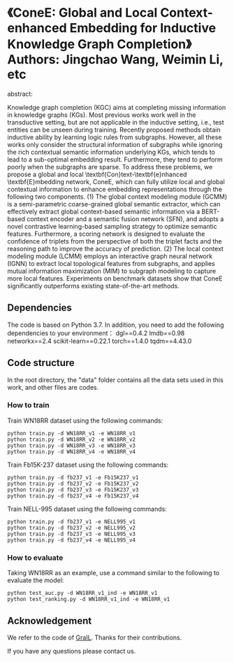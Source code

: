 # 《ConeE: Global and Local Context-enhanced Embedding for Inductive Knowledge Graph Completion》  Authors: Jingchao Wang, Weimin Li, etc

abstract:

Knowledge graph completion (KGC) aims at completing missing information in knowledge graphs (KGs). Most previous works work well in the transductive setting, but are not applicable in the inductive setting, i.e., test entities can be unseen during training. Recently proposed methods obtain inductive ability by learning logic rules from subgraphs. However, all these works only consider the structural information of subgraphs while ignoring the rich contextual semantic information underlying KGs, which tends to lead to a sub-optimal embedding result. Furthermore, they tend to perform poorly when the subgraphs are sparse. To address these problems, we propose a global and local \textbf{Con}text-\textbf{e}nhanced \textbf{E}mbedding network, ConeE, which can fully utilize local and global contextual information to enhance embedding representations through the following two components. (1) The global context modeling module (GCMM) is a semi-parametric coarse-grained global semantic extractor, which can effectively extract global context-based semantic information via a BERT-based context encoder and a semantic fusion network (SFN), and adopts a novel contrastive learning-based sampling strategy to optimize semantic features. Furthermore, a scoring network is designed to evaluate the confidence of triplets from the perspective of both the triplet facts and the reasoning path to improve the accuracy of prediction. (2) The local context modeling module (LCMM) employs an interactive graph neural network (IGNN) to extract local topological features from subgraphs, and applies mutual information maximization (MIM) to subgraph modeling to capture more local features. Experiments on benchmark datasets show that ConeE significantly outperforms existing state-of-the-art methods. 

## Dependencies
The code is based on Python 3.7. In addition, you need to add the following dependencies to your environment：
    dgl==0.4.2
    lmdb==0.98
    networkx==2.4
    scikit-learn==0.22.1
    torch==1.4.0
    tqdm==4.43.0

## Code structure

In the root directory, the "data" folder contains all the data sets used in this work, and other files are codes.

### How to train

Train WN18RR dataset using the following commands:

```shell script
python train.py -d WN18RR_v1 -e WN18RR_v1
python train.py -d WN18RR_v2 -e WN18RR_v2
python train.py -d WN18RR_v3 -e WN18RR_v3
python train.py -d WN18RR_v4 -e WN18RR_v4
```

Train Fb15K-237 dataset using the following commands:
```shell script
python train.py -d fb237_v1 -e Fb15K237_v1
python train.py -d fb237_v2 -e Fb15K237_v2
python train.py -d fb237_v3 -e Fb15K237_v3
python train.py -d fb237_v4 -e Fb15K237_v4
```
Train NELL-995 dataset using the following commands:
```shell script
python train.py -d fb237_v1 -e NELL995_v1
python train.py -d fb237_v2 -e NELL995_v2
python train.py -d fb237_v3 -e NELL995_v3
python train.py -d fb237_v4 -e NELL995_v4
```

### How to evaluate 

Taking WN18RR as an example, use a command similar to the following to evaluate the model:

```shell script
python test_auc.py -d WN18RR_v1_ind -e WN18RR_v1
python test_ranking.py -d WN18RR_v1_ind -e WN18RR_v1
```



## Acknowledgement
We refer to the code of [GraIL](https://github.com/kkteru/grail). Thanks for their contributions.


If you have any questions please contact us.
